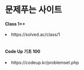 <h1>문제푸는 사이트</h1>

<h4><b> Class 1++</b></h4>
<li>https://solved.ac/class/1</li>
<br/>
<h4><b>Code Up 기초 100</b></h4>
<li>https://codeup.kr/problemset.php</li>
